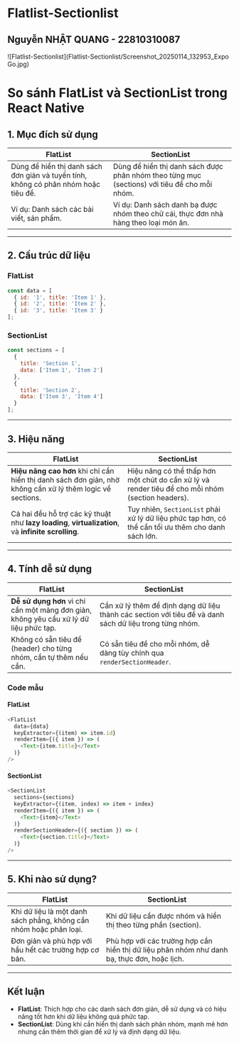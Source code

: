 # Flatlist-Sectionlist
## Nguyễn NHẬT QUANG - 22810310087
![Flatlist-Sectionlist](Flatlist-Sectionlist/Screenshot_20250114_132953_Expo Go.jpg)

# So sánh FlatList và SectionList trong React Native

## 1. Mục đích sử dụng

| **FlatList**                         | **SectionList**                        |
|--------------------------------------|----------------------------------------|
| Dùng để hiển thị danh sách đơn giản và tuyến tính, không có phân nhóm hoặc tiêu đề. | Dùng để hiển thị danh sách được phân nhóm theo từng mục (sections) với tiêu đề cho mỗi nhóm. |
| Ví dụ: Danh sách các bài viết, sản phẩm. | Ví dụ: Danh sách danh bạ được nhóm theo chữ cái, thực đơn nhà hàng theo loại món ăn. |

---

## 2. Cấu trúc dữ liệu

### FlatList
```javascript
const data = [
  { id: '1', title: 'Item 1' },
  { id: '2', title: 'Item 2' },
  { id: '3', title: 'Item 3' }
];
```

### SectionList
```javascript
const sections = [
  {
    title: 'Section 1',
    data: ['Item 1', 'Item 2']
  },
  {
    title: 'Section 2',
    data: ['Item 3', 'Item 4']
  }
];
```

---

## 3. Hiệu năng

| **FlatList**                         | **SectionList**                        |
|--------------------------------------|----------------------------------------|
| **Hiệu năng cao hơn** khi chỉ cần hiển thị danh sách đơn giản, nhờ không cần xử lý thêm logic về sections. | Hiệu năng có thể thấp hơn một chút do cần xử lý và render tiêu đề cho mỗi nhóm (section headers). |
| Cả hai đều hỗ trợ các kỹ thuật như **lazy loading**, **virtualization**, và **infinite scrolling**. | Tuy nhiên, `SectionList` phải xử lý dữ liệu phức tạp hơn, có thể cần tối ưu thêm cho danh sách lớn. |

---

## 4. Tính dễ sử dụng

| **FlatList**                         | **SectionList**                        |
|--------------------------------------|----------------------------------------|
| **Dễ sử dụng hơn** vì chỉ cần một mảng đơn giản, không yêu cầu xử lý dữ liệu phức tạp. | Cần xử lý thêm để định dạng dữ liệu thành các section với tiêu đề và danh sách dữ liệu trong từng nhóm. |
| Không có sẵn tiêu đề (header) cho từng nhóm, cần tự thêm nếu cần. | Có sẵn tiêu đề cho mỗi nhóm, dễ dàng tùy chỉnh qua `renderSectionHeader`. |

### Code mẫu

#### FlatList
```javascript
<FlatList
  data={data}
  keyExtractor={(item) => item.id}
  renderItem={({ item }) => (
    <Text>{item.title}</Text>
  )}
/>
```

#### SectionList
```javascript
<SectionList
  sections={sections}
  keyExtractor={(item, index) => item + index}
  renderItem={({ item }) => (
    <Text>{item}</Text>
  )}
  renderSectionHeader={({ section }) => (
    <Text>{section.title}</Text>
  )}
/>
```

---

## 5. Khi nào sử dụng?

| **FlatList**                         | **SectionList**                        |
|--------------------------------------|----------------------------------------|
| Khi dữ liệu là một danh sách phẳng, không cần nhóm hoặc phân loại. | Khi dữ liệu cần được nhóm và hiển thị theo từng phần (section). |
| Đơn giản và phù hợp với hầu hết các trường hợp cơ bản. | Phù hợp với các trường hợp cần hiển thị dữ liệu phân nhóm như danh bạ, thực đơn, hoặc lịch. |

---

## Kết luận

- **FlatList**: Thích hợp cho các danh sách đơn giản, dễ sử dụng và có hiệu năng tốt hơn khi dữ liệu không quá phức tạp.
- **SectionList**: Dùng khi cần hiển thị danh sách phân nhóm, mạnh mẽ hơn nhưng cần thêm thời gian để xử lý và định dạng dữ liệu.

